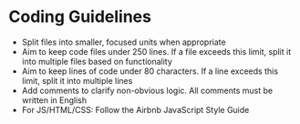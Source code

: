 # Coding Guidelines
- Split files into smaller, focused units when appropriate
- Aim to keep code files under 250 lines. If a file exceeds this limit, split it into multiple files based on functionality
- Aim to keep lines of code under 80 characters. If a line exceeds this limit, split it into multiple lines
- Add comments to clarify non-obvious logic. All comments must be written in English
- For JS/HTML/CSS: Follow the Airbnb JavaScript Style Guide